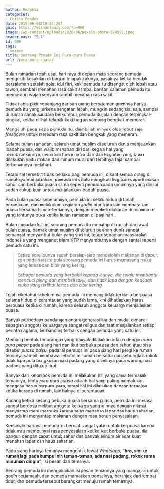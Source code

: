 ```yaml
---
author: Redaksi
categories:
- Cerita Pendek
date: 2019-06-06T19:34:29Z
guid: https://wildanfauzy.com/?p=900
image: /wp-content/uploads/2020/06/pexels-photo-374592.jpeg
header-mask: "0.4"
id: 900
tags:
- cerpen
title: Seorang Pemuda Ini Pura-pura Puasa
url: /pura-pura-puasa/
---
```


Bulan ramadan telah usai, hari raya di depan mata seorang pemuda mengeluh kesakitan di bagian telapak kakinya, pasalnya ketika hendak bersalaman setelah solat idul fitri, kaki pemuda itu disengat oleh lebah atau tawon, sembari menahan rasa sakit sampai barisan salaman pemuda itu memasang wajah senyum sambil menahan rasa sakit.

Tidak habis pikir sepanjang barisan orang bersalaman anehnya hanya pemuda itu yang terkena sengatan lebah, mungkin sedang sial saja, sampai di rumah sanak saudara berkumpul, pemuda itu jalan dengan terpingkal-pingkal, ketika dilihat telapak kaki bagian samping bengkak memerah.

Mengeluh pada siapa pemuda itu, diambillah minyak oles sebut saja _freshcare_ untuk meredam rasa sakit dan bengkak yang memerah.

Selama bulan ramadan, seluruh umat muslim di seluruh dunia menjalankan ibadah puasa, dan wajib menahan diri dari segala hal yang membatalkannya, menahan hawa nafsu dan dari kegiatan yang biasa dilakukan yaitu makan dan minum mulai dari terbitnya fajar sampai terbenamnya metahari.

Tetapi hal tersebut tidak berlaku bagi pemuda ini, disaat semua orang di rumahnya menjalankan, pemuda ini selalu mengikuti kegiatan seperti makan sahur dan berbuka puasa sama seperti pemuda pada umumnya yang dinilai sudah cukup kuat untuk menjalankan ibadah puasa.

Pada bulan puasa sebelumnya, pemuda ini selalu hidup di tanah perantauan, dan melakukan kegiatan _godin_ atau kata lain membatalkan puasa bersama teman-temannya, dengan membeli makanan di minimarket yang tentunya buka ketika bulan ramadan di pagi hari .

Bulan ramadan kali ini seorang pemuda itu menatap di rumah dari awal bulan puasa, banyak umat muslim di seluruh belahan dunia sangat semangat menyambut bulan yang suci ini, tetapi sebagian masyarakat indonesia yang menganut islam KTP menyambutnya dengan santai seperti pemuda satu ini.

<blockquote class="wp-block-quote">
  <p>
    Setiap sore ibunya sudah bersiap-siap mengelolah makanan di dapur, dan pada saat itu pula seorang pemuda ini harus memasang muka yang lemas dan bibir yang kering.
  </p>
  
  <cite>Sebagai pemuda yang berbakti kepada ibunya, dia selalu membantu mencuci piring dan membeli takjil, dan tidak lupa dengan keadaan muka yang terlihat lemas dan bibir kering.</cite>
</blockquote>

Telah diketahui sebelumnya pemuda ini memang tidak terbiasa berpuasa selama hidup di perantauan yang sudah lama, kini dihadapkan harus berpuasa ketika di rumah, karena seluruh anggota keluarga menjalankan puasa.

Banyak perbedaan pandangan antara generasi tua dan muda, dimana sebagian anggota keluarganya sangat religus dan taat menjalankan setiap perintah agama, berbanding terbalik dengan pemuda yang satu ini.

Memang bentuk kecurangan yang banyak dilakukan adalah dengan _pura pura puasa_ pada siang hari dan ikut berbuka puasa dan sahur, atau bisa disebut _puasa palsu_, padahal pemuda ini pada siang hari pergi ke rumah temanya sambil membawa sebotol minuman bersoda dan sebungkus rokok tidak lupa pula bungkusan nasi padang yang dibelinya pada warung nasi padang yang ditutup tirai.

Banyak dari kelompok pemuda ini melakukan hal yang sama termasuk temannya, tentu _pura pura puasa_ adalah hal yang paling memalukan, mengapa harus berpura-pura, tetapi hal ini dilakukan dengan terpaksa ketika berada di rumah, lain halnya di perantauan.

<p class="has-text-align-left">
  Kadang ketika sedang bebuka puasa bersama puasa, pemuda ini merasa sangat berdosa melihat anggota keluarga yang lainnya dengan nikmat menyantap menu berbuka karena telah menahan lapar dan haus seharian, pemuda ini menyantap makanan dengan rasa penuh penyesalaan.
</p>

Keesokan harinya pemuda ini berniat sangat yakin untuk berpuasa karena tidak mau mempunyai rasa penyesalaan ketika ikut berbuka puasa, dia bangun dengan cepat untuk sahur dan banyak minum air agar kuat menahan lapar dan haus saharian.

Pada siang harinya temanya mengontak lewat _Whatsapp_, **&#8220;bro, sini ke rumah lagi pada kumpul nih teman-teman, ada nasi padang, rokok sama minuman dingin&#8221;**, isi pesan dari temanya.

Seorang pemuda ini mengabaikan isi pesan temannya yang mangajak untuk _godin_ berjamaah, dan pemuda mamatikan ponselnya, beranjak dari tempat tidur, dan pemuda tersebut berangkat menuju rumah temannya.